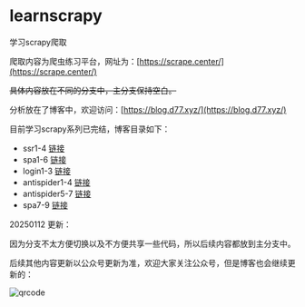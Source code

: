# learnscrapy
学习scrapy爬取

爬取内容为爬虫练习平台，网址为：[https://scrape.center/](https://scrape.center/)

~~具体内容放在不同的分支中，主分支保持空白。~~

分析放在了博客中，欢迎访问：[https://blog.d77.xyz/](https://blog.d77.xyz/)

目前学习scrapy系列已完结，博客目录如下：

- ssr1-4 [链接](https://blog.d77.xyz/archives/35dbd7c9.html)
- spa1-6 [链接](https://blog.d77.xyz/archives/186911b0.html)
- login1-3 [链接](https://blog.d77.xyz/archives/6f6e2126.html)
- antispider1-4 [链接](https://blog.d77.xyz/archives/f10ab485.html)
- antispider5-7 [链接](https://blog.d77.xyz/archives/860d8413.html)
- spa7-9 [链接](https://blog.d77.xyz/archives/498014e0.html)

20250112 更新：

因为分支不太方便切换以及不方便共享一些代码，所以后续内容都放到主分支中。

后续其他内容更新以公众号更新为准，欢迎大家关注公众号，但是博客也会继续更新的：

![qrcode](https://blogimg.d77.xyz/qrcode_for_gh_10d7d04417bb_430.jpg)
